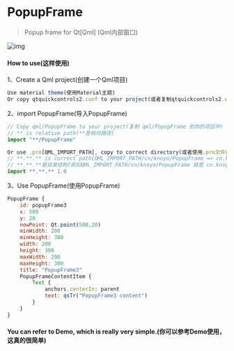 # PopupFrame

> Popup frame for Qt[Qml] (Qml内部窗口)

![img](https://raw.githubusercontent.com/xuelongqy/PopupFrame/master/image/screencap.gif)

#### How to use(这样使用)

1、Create a Qml project(创建一个Qml项目)

```javascript
Use material theme(使用Material主题)
Or copy qtquickcontrols2.conf to your project(或者复制qtquickcontrols2.conf到你的项目中)
```

2、import PopupFrame(导入PopupFrame)

```javascript
// Copy qml/PopupFrame to your project(复制 qml/PopupFrame 到你的项目中)
// ** is relative path(**是相对路径)
import "**/PopupFrame"

Or use .pro[QML_IMPORT_PATH], copy to correct directory(或者使用.pro文件的QML_IMPORT_PATH,并复制到正确的目录下)
// **.**.** is correct path[QML_IMPORT_PATH/cn/knoyo/PopupFrame => cn.knoyo.PopupFrame]
// **.**.**是目录结构[例如QML_IMPORT_PATH/cn/knoyo/PopupFrame 就是 cn.knoyo.PopupFrame]
import **.**.** 1.0
```

3、Use PopupFrame(使用PopupFrame)

```javascript
PopupFrame {
    id: popupFrame3
    x: 500
    y: 20
    nowPoint: Qt.point(500,20)
    minWidth: 200
    minHeight: 300
    width: 200
    height: 300
    maxWidth: 200
    maxHeight: 300
    title: "PopupFrame3"
    PopupFrameContentItem {
        Text {
            anchors.centerIn: parent
            text: qsTr("PopupFrame3 content")
        }
    }
}
```

#### You can refer to Demo, which is really very simple.(你可以参考Demo使用，这真的很简单)
